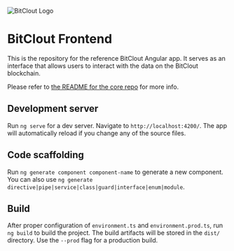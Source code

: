 ![BitClout Logo](https://bitclout.com/assets/img/camelcase_logo.svg)

# BitClout Frontend
This is the repository for the reference BitClout Angular app. It serves as an
interface that allows users to interact with the data on the BitClout blockchain.

Please refer to [the README for the core repo](https://github.com/bitclout/core) for
more info.

## Development server

Run `ng serve` for a dev server. Navigate to `http://localhost:4200/`. The app will automatically reload if you change any of the source files.

## Code scaffolding

Run `ng generate component component-name` to generate a new component. You can also use `ng generate directive|pipe|service|class|guard|interface|enum|module`.

## Build

After proper configuration of `environment.ts` and `environment.prod.ts`, run `ng build` to build the project. The build artifacts will be stored in the `dist/` directory. Use the `--prod` flag for a production build.
